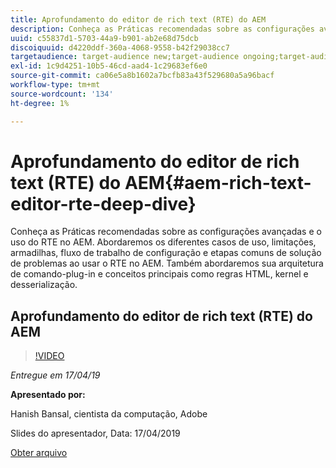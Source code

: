 ```yaml
---
title: Aprofundamento do editor de rich text (RTE) do AEM
description: Conheça as Práticas recomendadas sobre as configurações avançadas e o uso do RTE no AEM. Abordaremos os diferentes casos de uso, limitações, armadilhas, fluxo de trabalho de configuração e etapas comuns de solução de problemas ao usar o RTE no AEM. Também abordaremos sua arquitetura de comando-plug-in e conceitos principais como regras HTML, kernel e desserialização.
uuid: c55837d1-5703-44a9-b901-ab2e68d75dcb
discoiquuid: d4220ddf-360a-4068-9558-b42f29038cc7
targetaudience: target-audience new;target-audience ongoing;target-audience upgrader
exl-id: 1c9d4251-10b5-46cd-aad4-1c29683ef6e0
source-git-commit: ca06e5a8b1602a7bcfb83a43f529680a5a96bacf
workflow-type: tm+mt
source-wordcount: '134'
ht-degree: 1%

---
```


# Aprofundamento do editor de rich text (RTE) do AEM{#aem-rich-text-editor-rte-deep-dive}

Conheça as Práticas recomendadas sobre as configurações avançadas e o uso do RTE no AEM. Abordaremos os diferentes casos de uso, limitações, armadilhas, fluxo de trabalho de configuração e etapas comuns de solução de problemas ao usar o RTE no AEM. Também abordaremos sua arquitetura de comando-plug-in e conceitos principais como regras HTML, kernel e desserialização.

## Aprofundamento do editor de rich text (RTE) do AEM

>[!VIDEO](https://video.tv.adobe.com/v/27087/?quality=9)

*Entregue em 17/04/19*

**Apresentado por:**

Hanish Bansal, cientista da computação, Adobe

Slides do apresentador, Data: 17/04/2019

[Obter arquivo](assets/aem-gems-aem-rte-04172019.pdf)
